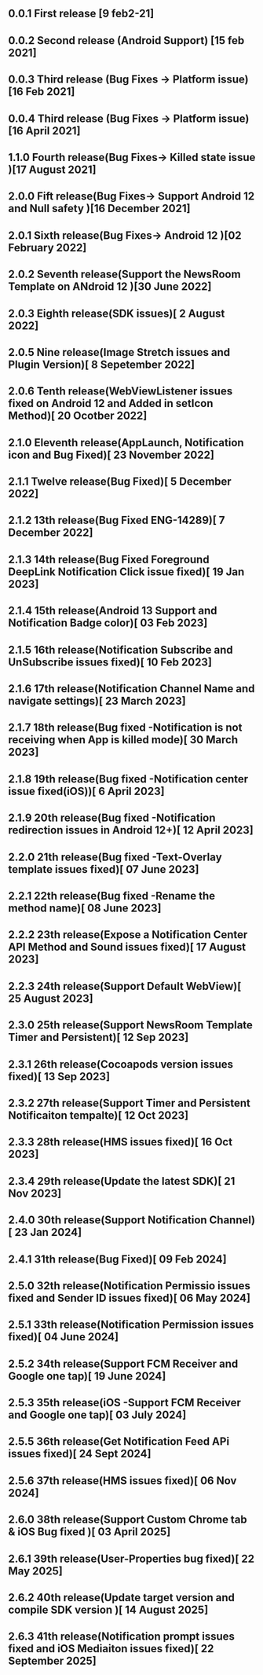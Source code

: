 ## 0.0.1 First release [9 feb2-21]
## 0.0.2 Second release (Android Support) [15 feb 2021]
## 0.0.3 Third release (Bug Fixes -> Platform issue)[16 Feb 2021]
## 0.0.4 Third release (Bug Fixes -> Platform issue)[16 April 2021]
## 1.1.0 Fourth release(Bug Fixes-> Killed state issue )[17 August 2021]
## 2.0.0 Fift release(Bug Fixes-> Support Android 12 and Null safety )[16  December 2021]
## 2.0.1 Sixth release(Bug Fixes-> Android 12 )[02  February 2022]
## 2.0.2 Seventh release(Support the NewsRoom Template on ANdroid 12 )[30  June 2022]

## 2.0.3 Eighth release(SDK issues)[ 2 August 2022]

## 2.0.5 Nine release(Image Stretch issues and Plugin Version)[ 8 Sepetember 2022]

## 2.0.6 Tenth release(WebViewListener issues fixed on Android 12 and Added in setIcon Method)[ 20 Ocotber 2022]

## 2.1.0 Eleventh release(AppLaunch, Notification icon and Bug Fixed)[ 23 November 2022]

## 2.1.1 Twelve release(Bug Fixed)[ 5 December 2022]

## 2.1.2 13th release(Bug Fixed ENG-14289)[ 7 December 2022]

## 2.1.3 14th release(Bug Fixed Foreground DeepLink Notification Click issue fixed)[ 19 Jan 2023]

## 2.1.4 15th release(Android 13 Support and Notification Badge color)[ 03 Feb 2023]

## 2.1.5 16th release(Notification Subscribe and UnSubscribe issues fixed)[ 10 Feb 2023]

## 2.1.6 17th release(Notification Channel Name and navigate settings)[ 23 March 2023]

## 2.1.7 18th release(Bug fixed -Notification is not receiving when App is killed mode)[ 30 March 2023]

## 2.1.8 19th release(Bug fixed -Notification center issue fixed(iOS))[ 6 April 2023]

## 2.1.9 20th release(Bug fixed -Notification redirection issues in Android 12+)[ 12 April 2023]

## 2.2.0 21th release(Bug fixed -Text-Overlay template issues fixed)[ 07 June 2023]

## 2.2.1 22th release(Bug fixed -Rename the method name)[ 08 June 2023]

## 2.2.2 23th release(Expose a Notification Center API Method and Sound issues fixed)[ 17 August 2023]

## 2.2.3 24th release(Support Default WebView)[ 25 August 2023]

## 2.3.0 25th release(Support NewsRoom Template Timer and Persistent)[ 12 Sep 2023]

## 2.3.1 26th release(Cocoapods version issues fixed)[ 13 Sep 2023]

## 2.3.2 27th release(Support Timer and Persistent Notificaiton tempalte)[ 12 Oct 2023]

## 2.3.3 28th release(HMS issues fixed)[ 16 Oct 2023]
## 2.3.4 29th release(Update the latest SDK)[ 21 Nov 2023]

## 2.4.0 30th release(Support Notification Channel)[ 23 Jan 2024]

## 2.4.1 31th release(Bug Fixed)[ 09 Feb 2024]

## 2.5.0 32th release(Notification Permissio issues fixed and Sender ID issues fixed)[ 06 May 2024]

## 2.5.1 33th release(Notification Permission issues fixed)[ 04 June 2024]
## 2.5.2 34th release(Support FCM Receiver and Google one tap)[ 19 June 2024]
## 2.5.3 35th release(iOS -Support FCM Receiver and Google one tap)[ 03 July 2024]
## 2.5.5 36th release(Get Notification Feed APi issues fixed)[ 24 Sept 2024]
## 2.5.6 37th release(HMS issues fixed)[ 06 Nov 2024]
## 2.6.0 38th release(Support Custom Chrome tab & iOS Bug fixed )[ 03 April 2025]
## 2.6.1 39th release(User-Properties bug fixed)[ 22 May 2025]
## 2.6.2 40th release(Update target version and compile SDK version )[ 14 August 2025]
## 2.6.3 41th release(Notification prompt issues fixed and iOS Mediaiton issues fixed)[ 22 September 2025]



















 

